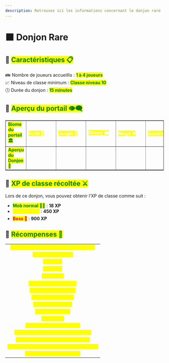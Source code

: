 ```yaml
---
description: Retrouvez ici les informations concernant le donjon rare
---
```


# 🟧 Donjon Rare

## 💠 <mark style="color:green;"> Caractéristiques 📋</mark>

👪 Nombre de joueurs accueillis : <mark style="color:green;">**1 à 4 joueurs**</mark>  
📈 Niveau de classe minimum : <mark style="color:green;">**Classe niveau 10**</mark>  
🕓 Durée du donjon : <mark style="color:green;">**15 minutes**</mark>  

## 💠 <mark style="color:green;"> Aperçu du portail 👁‍🗨</mark>

<table border="1" cellspacing="0" cellpadding="6">
  <tr>
    <td><mark style="color:green;"><strong>Biome du portail 🏛</strong></mark></td>
    <td><mark style="color:white;"><strong>Forêt 🌳</strong></mark></td>
    <td><mark style="color:white;"><strong>Jungle 🦜</strong></mark></td>
    <td><mark style="color:white;"><strong>Désert 🏜</strong></mark></td>
    <td><mark style="color:white;"><strong>Neige ❄</strong></mark></td>
    <td><mark style="color:white;"><strong>Savane 🦏</strong></mark></td>
    <td><mark style="color:white;"><strong>Marais 🐸</strong></mark></td>
    <td><mark style="color:white;"><strong>Messa 🌵</strong></mark></td>
    <td><mark style="color:white;"><strong>Nether 🔥</strong></mark></td>
  </tr>
  <tr>
    <td><mark style="color:green;"><strong>Aperçu du Donjon 📸</strong></mark></td>
    <td><figure><img src="../../.gitbook/assets/Les_Donjons/Portail/Rare/Foret.png" alt=""></figure></td>
    <td><figure><img src="../../.gitbook/assets/Les_Donjons/Portail/Rare/Jungle.png" alt=""></figure></td>
    <td><figure><img src="../../.gitbook/assets/Les_Donjons/Portail/Rare/Desert.png" alt=""></figure></td>
    <td><figure><img src="../../.gitbook/assets/Les_Donjons/Portail/Rare/Neige.png" alt=""></figure></td>
    <td><figure><img src="../../.gitbook/assets/Les_Donjons/Portail/Rare/Savane.png" alt=""></figure></td>
    <td><figure><img src="../../.gitbook/assets/Les_Donjons/Portail/Rare/Marais.png" alt=""></figure></td>
    <td><figure><img src="../../.gitbook/assets/Les_Donjons/Portail/Rare/Messa.png" alt=""></figure></td>
    <td><figure><img src="../../.gitbook/assets/Les_Donjons/Portail/Rare/Nether.png" alt=""></figure></td>
  </tr>
</table>

## 💠 <mark style="color:green;"> XP de classe récoltée ⚔️</mark>

Lors de ce donjon, vous pouvez obtenir l’XP de classe comme suit :  

* <mark style="color:green;"><strong>Mob normal 🧟‍♂️</strong></mark> : **18 XP**  
* <mark style="color:yellow;"><strong>Mini-boss 👽</strong></mark> : **450 XP**  
* <mark style="color:red;"><strong>Boss 🐉</strong></mark> : **900 XP**

## 💠 <mark style="color:green;">Récompenses 🎁</mark>

|                                                                                         |
|:---------------------------------------------------------------------------------------:|
| <mark style="color:yellow;"><strong>2 Cartes Aléatoire de Classe Commune</strong></mark> |
| <mark style="color:yellow;"><strong>Parchemin Avancé</strong></mark>                    |
| <mark style="color:yellow;"><strong>20 000 💲</strong></mark>                            |
| <mark style="color:yellow;"><strong>50 000 💲</strong></mark>                            |
| <mark style="color:yellow;"><strong>100 000 💲</strong></mark>                           |
| <mark style="color:yellow;"><strong>Cristal de Donjon Rare</strong></mark>              |
| <mark style="color:yellow;"><strong>2 Bonbons à l’Orange</strong></mark>                |
| <mark style="color:yellow;"><strong>Plume de Fly 30min</strong></mark>                  |
| <mark style="color:yellow;"><strong>Plume de Phoenix</strong></mark>                    |
| <mark style="color:yellow;"><strong>Arme Commune</strong></mark>                         |
| <mark style="color:yellow;"><strong>Arme Rare</strong></mark>                           |
| <mark style="color:yellow;"><strong>Socle du Kabuto (Musée)</strong></mark>                   |
| <mark style="color:yellow;"><strong>Jambière Droite du Kabuto (Musée)</strong></mark>         |
| <mark style="color:yellow;"><strong>Épaulière Droit du Kabuto (Musée)</strong></mark>         |
| <mark style="color:yellow;"><strong>Bébé Droit de la Louve Capitoline (Musée)</strong></mark> |
| <mark style="color:yellow;"><strong>Louve Capitoline (Musée)</strong></mark>                  |

